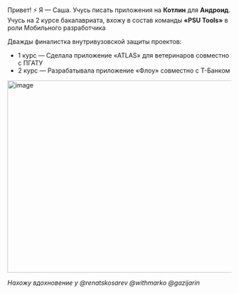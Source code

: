 Привет! ⚡ Я — Саша. Учусь писать приложения на **Котлин** для **Андроид**.
Учусь на 2 курсе бакалавриата, вхожу в состав команды **«PSU Tools»** в роли Мобильного разработчика  

Дважды финалистка внутривузовской защиты проектов:
- 1 курс — Сделала приложение «ATLAS» для ветеринаров совместно с ПГАТУ
- 2 курс — Разрабатывала приложение «Флоу» совместно с Т-Банком  

<img width="680" height="432" alt="image" src="https://github.com/user-attachments/assets/ea8c9d30-c10d-49d3-a082-cf62e8344faa" />  

*Нахожу вдохновение у @renatskosarev @withmarko @gazijarin* 
